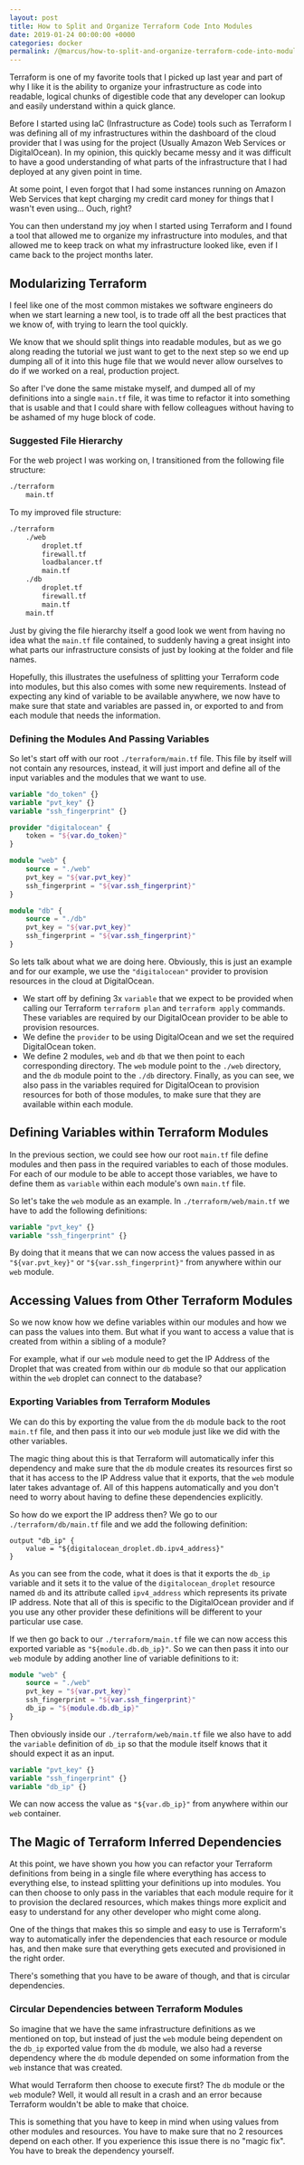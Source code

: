 ```yaml
---
layout: post
title: How to Split and Organize Terraform Code Into Modules
date: 2019-01-24 00:00:00 +0000
categories: docker
permalink: /@marcus/how-to-split-and-organize-terraform-code-into-modules/
---
```


Terraform is one of my favorite tools that I picked up last year and part of why I like it is the ability to organize your infrastructure as code into readable, logical chunks of digestible code that any developer can lookup and easily understand within a quick glance.

Before I started using IaC (Infrastructure as Code) tools such as Terraform I was defining all of my infrastructures within the dashboard of the cloud provider that I was using for the project (Usually Amazon Web Services or DigitalOcean). In my opinion, this quickly became messy and it was difficult to have a good understanding of what parts of the infrastructure that I had deployed at any given point in time.

At some point, I even forgot that I had some instances running on Amazon Web Services that kept charging my credit card money for things that I wasn't even using... Ouch, right?

You can then understand my joy when I started using Terraform and I found a tool that allowed me to organize my infrastructure into modules, and that allowed me to keep track on what my infrastructure looked like, even if I came back to the project months later.

## Modularizing Terraform
I feel like one of the most common mistakes we software engineers do when we start learning a new tool, is to trade off all the best practices that we know of, with trying to learn the tool quickly. 

We know that we should split things into readable modules, but as we go along reading the tutorial we just want to get to the next step so we end up dumping all of it into this huge file that we would never allow ourselves to do if we worked on a real, production project.

So after I've done the same mistake myself, and dumped all of my definitions into a single `main.tf` file, it was time to refactor it into something that is usable and that I could share with fellow colleagues without having to be ashamed of my huge block of code.

### Suggested File Hierarchy
For the web project I was working on, I transitioned from the following file structure:

```bash
./terraform
    main.tf
```

To my improved file structure:

```bash
./terraform
    ./web
        droplet.tf
        firewall.tf
        loadbalancer.tf
        main.tf
    ./db
        droplet.tf
        firewall.tf
        main.tf
    main.tf
```

Just by giving the file hierarchy itself a good look we went from having no idea what the `main.tf` file contained, to suddenly having a great insight into what parts our infrastructure consists of just by looking at the folder and file names.

Hopefully, this illustrates the usefulness of splitting your Terraform code into modules, but this also comes with some new requirements. Instead of expecting any kind of variable to be available anywhere, we now have to make sure that state and variables are passed in, or exported to and from each module that needs the information.

### Defining the Modules And Passing Variables
So let's start off with our root `./terraform/main.tf` file. This file by itself will not contain any resources, instead, it will just import and define all of the input variables and the modules that we want to use. 

```terraform
variable "do_token" {}
variable "pvt_key" {}
variable "ssh_fingerprint" {}

provider "digitalocean" {
    token = "${var.do_token}"
}

module "web" {
    source = "./web"
    pvt_key = "${var.pvt_key}"
    ssh_fingerprint = "${var.ssh_fingerprint}"
}

module "db" {
    source = "./db"
    pvt_key = "${var.pvt_key}"
    ssh_fingerprint = "${var.ssh_fingerprint}"
}
```

So lets talk about what we are doing here. Obviously, this is just an example and for our example, we use the `"digitalocean"` provider to provision resources in the cloud at DigitalOcean.

- We start off by defining 3x `variable` that we expect to be provided when calling our Terraform `terraform plan` and `terraform apply` commands. These variables are required by our DigitalOcean provider to be able to provision resources.
- We define the `provider` to be using DigitalOcean and we set the required DigitalOcean token.
- We define 2 modules, `web` and `db` that we then point to each corresponding directory. The `web` module point to the `./web` directory, and the `db` module point to the `./db` directory. Finally, as you can see, we also pass in the variables required for DigitalOcean to provision resources for both of those modules, to make sure that they are available within each module.

## Defining Variables within Terraform Modules
In the previous section, we could see how our root `main.tf` file define modules and then pass in the required variables to each of those modules. For each of our module to be able to accept those variables, we have to define them as `variable` within each module's own `main.tf` file.

So let's take the `web` module as an example. In `./terraform/web/main.tf` we have to add the following definitions:

```terraform	
variable "pvt_key" {}
variable "ssh_fingerprint" {}
```

By doing that it means that we can now access the values passed in as `"${var.pvt_key}"` or `"${var.ssh_fingerprint}"` from anywhere within our `web` module.

## Accessing Values from Other Terraform Modules
So we now know how we define variables within our modules and how we can pass the values into them. But what if you want to access a value that is created from within a sibling of a module?

For example, what if our `web` module need to get the IP Address of the Droplet that was created from within our `db` module so that our application within the `web` droplet can connect to the database?

### Exporting Variables from Terraform Modules
We can do this by exporting the value from the `db` module back to the root `main.tf` file, and then pass it into our `web` module just like we did with the other variables.

The magic thing about this is that Terraform will automatically infer this dependency and make sure that the `db` module creates its resources first so that it has access to the IP Address value that it exports, that the `web` module later takes advantage of. All of this happens automatically and you don't need to worry about having to define these dependencies explicitly.

So how do we export the IP address then? We go to our `./terraform/db/main.tf` file and we add the following definition:

	output "db_ip" {
		value = "${digitalocean_droplet.db.ipv4_address}"
	}
	
As you can see from the code, what it does is that it exports the `db_ip` variable and it sets it to the value of the `digitalocean_droplet` resource named `db` and its attribute called `ipv4_address` which represents its private IP address. Note that all of this is specific to the DigitalOcean provider and if you use any other provider these definitions will be different to your particular use case.

If we then go back to our `./terraform/main.tf` file we can now access this exported variable as `"${module.db.db_ip}"`. So we can then pass it into our `web` module by adding another line of variable definitions to it:
	
```terraform
module "web" {
    source = "./web"
    pvt_key = "${var.pvt_key}"
    ssh_fingerprint = "${var.ssh_fingerprint}"
    db_ip = "${module.db.db_ip}"
}
```

Then obviously inside our `./terraform/web/main.tf` file we also have to add the `variable` definition of `db_ip` so that the module itself knows that it should expect it as an input.

```terraform
variable "pvt_key" {}
variable "ssh_fingerprint" {}
variable "db_ip" {}
```

We can now access the value as `"${var.db_ip}"` from anywhere within our `web` container.

## The Magic of Terraform Inferred Dependencies
At this point, we have shown you how you can refactor your Terraform definitions from being in a single file where everything has access to everything else, to instead splitting your definitions up into modules. You can then choose to only pass in the variables that each module require for it to provision the declared resources, which makes things more explicit and easy to understand for any other developer who might come along.

One of the things that makes this so simple and easy to use is Terraform's way to automatically infer the dependencies that each resource or module has, and then make sure that everything gets executed and provisioned in the right order.

There's something that you have to be aware of though, and that is circular dependencies.

### Circular Dependencies between Terraform Modules
So imagine that we have the same infrastructure definitions as we mentioned on top, but instead of just the `web` module being dependent on the `db_ip` exported value from the `db` module, we also had a reverse dependency where the `db` module depended on some information from the `web` instance that was created.

What would Terraform then choose to execute first? The `db` module or the `web` module? Well, it would all result in a crash and an error because Terraform wouldn't be able to make that choice.

This is something that you have to keep in mind when using values from other modules and resources. You have to make sure that no 2 resources depend on each other. If you experience this issue there is no "magic fix". You have to break the dependency yourself.
